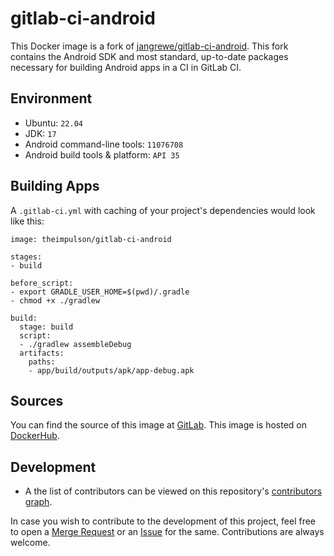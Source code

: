 # gitlab-ci-android

This Docker image is a fork of [jangrewe/gitlab-ci-android](https://github.com/jangrewe/gitlab-ci-android). This fork contains the Android SDK and most standard, up-to-date packages necessary for building Android apps in a CI in GitLab CI.

## Environment

- Ubuntu: `22.04`
- JDK: `17`
- Android command-line tools: `11076708`
- Android build tools & platform: `API 35`

## Building Apps

A `.gitlab-ci.yml` with caching of your project's dependencies would look like this:

```
image: theimpulson/gitlab-ci-android

stages:
- build

before_script:
- export GRADLE_USER_HOME=$(pwd)/.gradle
- chmod +x ./gradlew

build:
  stage: build
  script:
  - ./gradlew assembleDebug
  artifacts:
    paths:
    - app/build/outputs/apk/app-debug.apk
```

## Sources

You can find the source of this image at [GitLab](https://gitlab.com/theimpulson/gitlab-ci-android). This image is hosted on [DockerHub](https://hub.docker.com/r/theimpulson/gitlab-ci-android).

## Development

- A the list of contributors can be viewed on this repository's [contributors graph](https://gitlab.com/theimpulson/gitlab-ci-android/-/graphs/main).

In case you wish to contribute to the development of this project, feel free to open a [Merge Request](https://gitlab.com/theimpulson/gitlab-ci-android/-/merge_requests) or an [Issue](https://gitlab.com/theimpulson/gitlab-ci-android/-/issues/) for the same. Contributions are always welcome.
